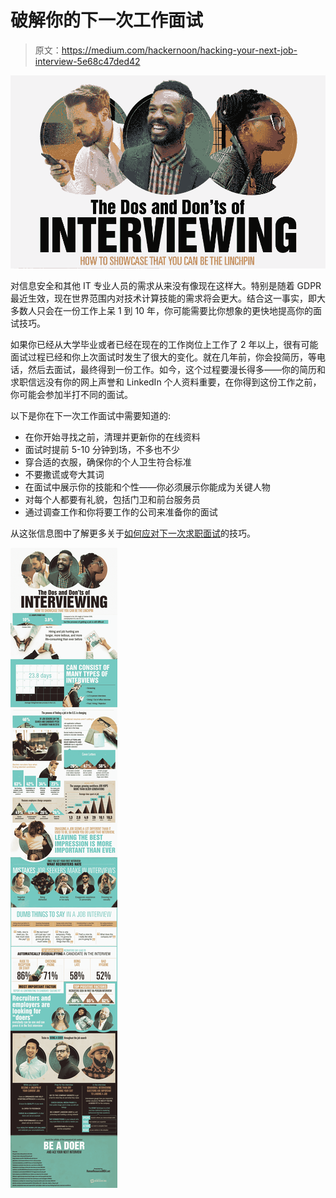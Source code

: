 # 破解你的下一次工作面试

> 原文：<https://medium.com/hackernoon/hacking-your-next-job-interview-5e68c47ded42>

![](img/02f7985da2418ce7ccfff8b13803ed63.png)

对信息安全和其他 IT 专业人员的需求从来没有像现在这样大。特别是随着 GDPR 最近生效，现在世界范围内对技术计算技能的需求将会更大。结合这一事实，即大多数人只会在一份工作上呆 1 到 10 年，你可能需要比你想象的更快地提高你的面试技巧。

如果你已经从大学毕业或者已经在现在的工作岗位上工作了 2 年以上，很有可能面试过程已经和你上次面试时发生了很大的变化。就在几年前，你会投简历，等电话，然后去面试，最终得到一份工作。如今，这个过程要漫长得多——你的简历和求职信远没有你的网上声誉和 LinkedIn 个人资料重要，在你得到这份工作之前，你可能会参加半打不同的面试。

以下是你在下一次工作面试中需要知道的:

*   在你开始寻找之前，清理并更新你的在线资料
*   面试时提前 5-10 分钟到场，不多也不少
*   穿合适的衣服，确保你的个人卫生符合标准
*   不要撒谎或夸大其词
*   在面试中展示你的技能和个性——你必须展示你能成为关键人物
*   对每个人都要有礼貌，包括门卫和前台服务员
*   通过调查工作和你将要工作的公司来准备你的面试

从这张信息图中了解更多关于[如何应对下一次求职面试](https://www.humanresourcesmba.net/interviewing/)的技巧。

![](img/412410bd009fc39460e72847af6d9001.png)
